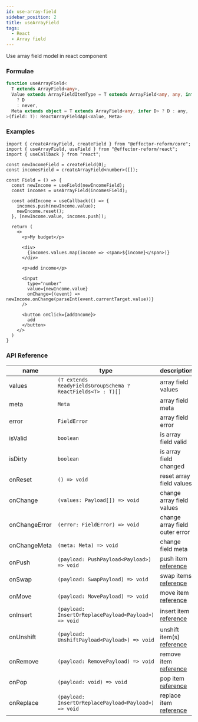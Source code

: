 ```yaml
---
id: use-array-field
sidebar_position: 2
title: useArrayField
tags:
  - React
  - Array field
---
```


Use array field model in react component

### Formulae

```ts
function useArrayField<
  T extends ArrayField<any>,
  Value extends ArrayFieldItemType = T extends ArrayField<any, any, infer D>
    ? D
    : never,
  Meta extends object = T extends ArrayField<any, infer D> ? D : any,
>(field: T): ReactArrayFieldApi<Value, Meta>
```

### Examples

```tsx
import { createArrayField, createField } from "@effector-reform/core";
import { useArrayField, useField } from "@effector-reform/react";
import { useCallback } from "react";

const newIncomeField = createField(0);
const incomesField = createArrayField<number>([]);

const Field = () => {
  const newIncome = useField(newIncomeField);
  const incomes = useArrayField(incomesField);

  const addIncome = useCallback(() => {
    incomes.push(newIncome.value);
    newIncome.reset();
  }, [newIncome.value, incomes.push]);

  return (
    <>
      <p>My budget</p>

      <div>
        {incomes.values.map(income => <span>${income}</span>)}
      </div>

      <p>add income</p>

      <input
        type="number"
        value={newIncome.value}
        onChange={(event) => newIncome.onChange(parseInt(event.currentTarget.value))}
      />

      <button onClick={addIncome}>
        add
      </button>
    </>
  )
}
```

### API Reference

| name          | type                                                        | description                                             |
|---------------|-------------------------------------------------------------|---------------------------------------------------------|
| values        | `(T extends ReadyFieldsGroupSchema ? ReactFields<T> : T)[]` | array field values                                      |
| meta          | `Meta`                                                      | array field meta                                        |
| error         | `FieldError`                                                | array field error                                       |
| isValid       | `boolean`                                                   | is array field valid                                    |
| isDirty       | `boolean`                                                   | is array field changed                                  |
| onReset       | `() => void`                                                | reset array field values                                |
| onChange      | `(values: Payload[]) => void`                               | change array field values                               |
| onChangeError | `(error: FieldError) => void`                               | change array field outer error                          |
| onChangeMeta  | `(meta: Meta) => void`                                      | change field meta                                       |
| onPush        | `(payload: PushPayload<Payload>) => void`                   | push item [reference](../core/create-array-field)       |
| onSwap        | `(payload: SwapPayload) => void`                            | swap items [reference](../core/create-array-field)      |
| onMove        | `(payload: MovePayload) => void`                            | move item [reference](../core/create-array-field)       |
| onInsert      | `(payload: InsertOrReplacePayload<Payload>) => void`        | insert item [reference](../core/create-array-field)     |
| onUnshift     | `(payload: UnshiftPayload<Payload>) => void`                | unshift item(s) [reference](../core/create-array-field) |
| onRemove      | `(payload: RemovePayload) => void`                          | remove item [reference](../core/create-array-field)     |
| onPop         | `(payload: void) => void`                                   | pop item [reference](../core/create-array-field)        |
| onReplace     | `(payload: InsertOrReplacePayload<Payload>) => void`        | replace item [reference](../core/create-array-field)    |
